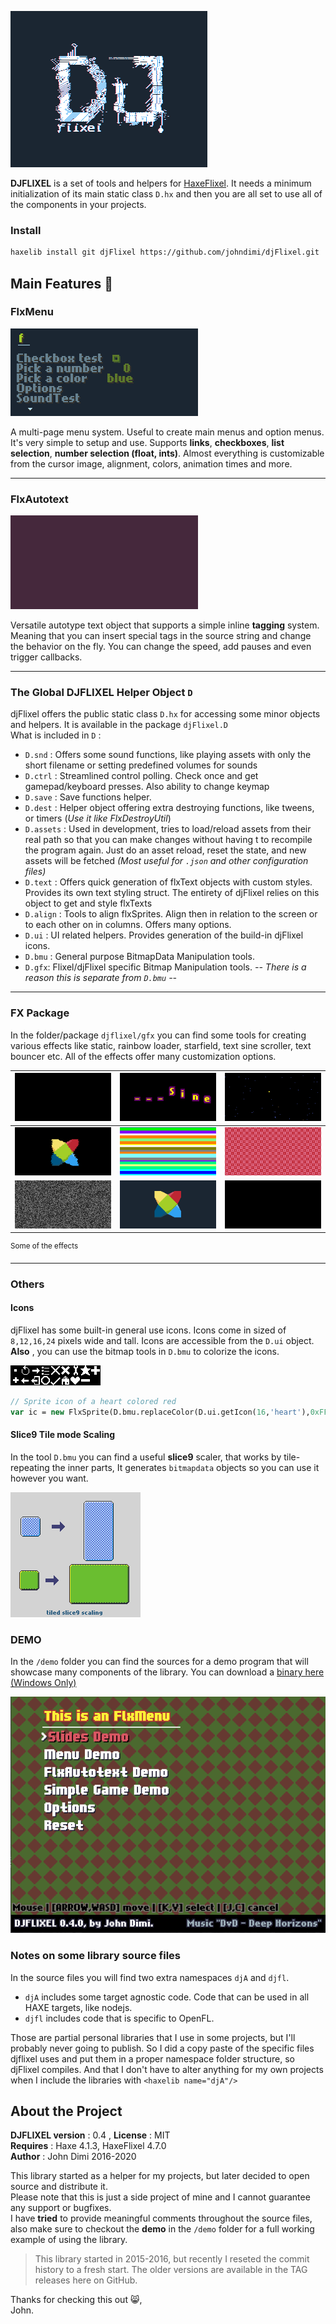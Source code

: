 ![logo](_readme/logo_02.gif)

**DJFLIXEL** is a set of tools and helpers for [HaxeFlixel](https://github.com/HaxeFlixel/flixel). It needs a minimum initialization of its main static class `D.hx` and then you are all set to use all of the components in your projects.


### Install

```sh
haxelib install git djFlixel https://github.com/johndimi/djFlixel.git
```

## Main Features :peach:

### FlxMenu

![flxmenu_demo](_readme/flxmenu.gif)  

A multi-page menu system. Useful to create main menus and option menus. It's very simple to setup and use. Supports **links**, **checkboxes**, **list selection**, **number selection (float, ints)**. Almost everything is customizable from the cursor image, alignment, colors, animation times and more.

---

### FlxAutotext

<img src="_readme/flxautotext.gif" alt="flxautotext_demo" style="zoom:150%;" />  

Versatile autotype text object that supports a simple inline **tagging** system. Meaning that you can insert special tags in the source string and change the behavior on the fly. You can change the speed, add pauses and even trigger callbacks. 

---

### The Global DJFLIXEL Helper Object `D`

djFlixel offers the public static class `D.hx` for accessing some minor objects and helpers. It is available in the package `djFlixel.D`  
What is included in `D` :

- `D.snd` : Offers some sound functions, like playing assets with only the short filename or setting predefined volumes for sounds
- `D.ctrl` : Streamlined control polling. Check once and get gamepad/keyboard presses. Also ability to change keymap
- `D.save` : Save functions helper.
- `D.dest` : Helper object offering extra destroying functions, like tweens, or timers (*Use it like FlxDestroyUtil*)
- `D.assets` : Used in development, tries to load/reload assets from their real path so that you can make changes without having t to recompile the program again. Just do an asset reload, reset the state, and new assets will be fetched *(Most useful for `.json` and other configuration files)*
- `D.text` : Offers quick generation of flxText objects with custom styles. Provides its own text styling struct. The entirety of djFlixel relies on this object to get and style flxTexts
- `D.align` : Tools to align flxSprites. Align then in relation to the screen or to each other on in columns. Offers many options.
- `D.ui` : UI related helpers. Provides generation of the build-in djFlixel icons. 
- `D.bmu` : General purpose BitmapData Manipulation tools.
- `D.gfx`: Flixel/djFlixel specific Bitmap Manipulation tools. *-- There is a reason this is separate from `D.bmu` --*

---

### FX Package

In the folder/package `djflixel/gfx` you can find some tools for creating various effects like static, rainbow loader, starfield, text sine scroller, text bouncer etc. All of the effects offer many customization options.

| ![fx_stripes](_readme/fx_stripes.gif) | ![fx_textScroller](_readme/fx_textScroller.gif) | ![fx_stars](_readme/fx_stars.gif)                 |
| ------------------------------------- | ----------------------------------------------- | ------------------------------------------------- |
| ![fx_demo](_readme/fx_demo.gif)       | ![fx_rainbow](_readme/fx_rainbow.gif)           | ![fx_scroller](_readme/fx_scroller.gif)           |
| ![fx_noise](_readme/fx_noise.gif)     | ![fx_filterFade](_readme/fx_filterFade.gif)     | ![fx_bounceLetters](_readme/fx_bounceLetters.gif) |

  <sup>Some of the effects</sup>

---

### Others

#### Icons

djFlixel has some built-in general use icons. Icons come in sized of `8,12,16,24` pixels wide and tall. Icons are accessible from the `D.ui` object. **Also** , you can use the bitmap tools in `D.bmu` to colorize the icons. 

![icons_demo](_readme/icons_demo.png)  

```haxe
// Sprite icon of a heart colored red
var ic = new FlxSprite(D.bmu.replaceColor(D.ui.getIcon(16,'heart'),0xFFFFFFFF,0xFFFF0000));
```

#### Slice9 Tile mode Scaling 

In the tool `D.bmu` you can find a useful **slice9** scaler, that works by tile-repeating the inner parts, It generates `bitmapdata` objects so you can use it however you want.  

![slice9](_readme/slice9.png) 


### DEMO

In the `/demo` folder you can find the sources for a demo program that will showcase many components of the library. You can download a [binary here (Windows Only)](https://johndimi.itch.io/djflixel)

![](_readme/demo_title.gif)



### Notes on some library source files

In the source files you will find two extra namespaces `djA` and `djfl`. 

- `djA` includes some target agnostic code. Code that can be used in all HAXE targets, like nodejs.
- `djfl` includes code that is specific to OpenFL.

Those are partial personal libraries that I use in some projects, but I'll probably never going to publish. So I did a copy paste of the specific files djflixel uses and put them in a proper namespace folder structure, so djFlixel compiles. And that I don't have to alter anything for my own projects when I include the libraries with `<haxelib name="djA"/>`


## About the Project

**DJFLIXEL version** : 0.4 , **License** : MIT  
**Requires** : Haxe 4.1.3, HaxeFlixel 4.7.0  
**Author** : John Dimi 2016-2020

This library started as a helper for my projects, but later decided to open source and distribute it.  
Please note that this is just a side project of mine and I cannot guarantee any support or bugfixes.   
I have **tried** to provide meaningful comments throughout the source files, also make sure to checkout the **demo** in the `/demo` folder for a full working example of using the library.

> This library started in 2015-2016, but recently I reseted the commit history to a fresh start. The older versions are available in the TAG releases here on GitHub.

Thanks for checking this out :smile_cat:,  
John.